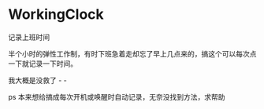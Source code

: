 # WorkingClock
记录上班时间

半个小时的弹性工作制，有时下班急着走却忘了早上几点来的，搞这个可以每次点一下就记录一下时间。

我大概是没救了 - -

ps
本来想给搞成每次开机或唤醒时自动记录，无奈没找到方法，求帮助